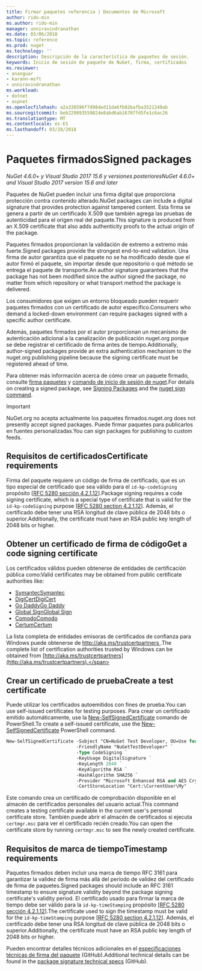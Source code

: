 ```yaml
---
title: Firmar paquetes referencia | Documentos de Microsoft
author: rido-min
ms.author: rido-min
manager: unniravindranathan
ms.date: 03/06/2018
ms.topic: reference
ms.prod: nuget
ms.technology: ''
description: Descripción de la característica de paquetes de sesión.
keywords: Inicio de sesión de paquete de NuGet, firma, certificados
ms.reviewer:
- ananguar
- karann-msft
- unniravindranathan
ms.workload:
- dotnet
- aspnet
ms.openlocfilehash: a2a338596f7d98ded11da6fb02bafba3521249ab
ms.sourcegitcommit: beb229893559824e8abd6ab16707fd5fe1c6ac26
ms.translationtype: MT
ms.contentlocale: es-ES
ms.lasthandoff: 03/28/2018
---
```

# <a name="signed-packages"></a><span data-ttu-id="aec31-104">Paquetes firmados</span><span class="sxs-lookup"><span data-stu-id="aec31-104">Signed packages</span></span>

<span data-ttu-id="aec31-105">*NuGet 4.6.0+ y Visual Studio 2017 15.6 y versiones posteriores*</span><span class="sxs-lookup"><span data-stu-id="aec31-105">*NuGet 4.6.0+ and Visual Studio 2017 version 15.6 and later*</span></span>

<span data-ttu-id="aec31-106">Paquetes de NuGet pueden incluir una firma digital que proporciona protección contra contenido alterado.</span><span class="sxs-lookup"><span data-stu-id="aec31-106">NuGet packages can include a digital signature that provides protection against tampered content.</span></span> <span data-ttu-id="aec31-107">Esta firma se genera a partir de un certificado X.509 que también agrega las pruebas de autenticidad para el origen real del paquete.</span><span class="sxs-lookup"><span data-stu-id="aec31-107">This signature is produced from an X.509 certificate that also adds authenticity proofs to the actual origin of the package.</span></span>

<span data-ttu-id="aec31-108">Paquetes firmados proporcionan la validación de extremo a extremo más fuerte.</span><span class="sxs-lookup"><span data-stu-id="aec31-108">Signed packages provide the strongest end-to-end validation.</span></span> <span data-ttu-id="aec31-109">Una firma de autor garantiza que el paquete no se ha modificado desde que el autor firmó el paquete, sin importar desde que repositorio o qué método se entrega el paquete de transporte.</span><span class="sxs-lookup"><span data-stu-id="aec31-109">An author signature guarantees that the package has not been modified since the author signed the package, no matter from which repository or what transport method the package is delivered.</span></span>

<span data-ttu-id="aec31-110">Los consumidores que exigen un entorno bloqueado pueden requerir paquetes firmados con un certificado de autor específico.</span><span class="sxs-lookup"><span data-stu-id="aec31-110">Consumers who demand a locked-down environment can require packages signed with a specific author certificate.</span></span>

<span data-ttu-id="aec31-111">Además, paquetes firmados por el autor proporcionan un mecanismo de autenticación adicional a la canalización de publicación nuget.org porque se debe registrar el certificado de firma antes de tiempo.</span><span class="sxs-lookup"><span data-stu-id="aec31-111">Additionally, author-signed packages provide an extra authentication mechanism to the nuget.org publishing pipeline because the signing certificate must be registered ahead of time.</span></span>

<span data-ttu-id="aec31-112">Para obtener más información acerca de cómo crear un paquete firmado, consulte [firma paquetes](../create-packages/Sign-a-package.md) y [comando de inicio de sesión de nuget](../tools/cli-ref-sign.md).</span><span class="sxs-lookup"><span data-stu-id="aec31-112">For details on creating a signed package, see [Signing Packages](../create-packages/Sign-a-package.md) and the [nuget sign command](../tools/cli-ref-sign.md).</span></span>

> [!Important]
> <span data-ttu-id="aec31-113">NuGet.org no acepta actualmente los paquetes firmados.</span><span class="sxs-lookup"><span data-stu-id="aec31-113">nuget.org does not presently accept signed packages.</span></span> <span data-ttu-id="aec31-114">Puede firmar paquetes para publicarlos en fuentes personalizadas.</span><span class="sxs-lookup"><span data-stu-id="aec31-114">You can sign packages for publishing to custom feeds.</span></span>

## <a name="certificate-requirements"></a><span data-ttu-id="aec31-115">Requisitos de certificados</span><span class="sxs-lookup"><span data-stu-id="aec31-115">Certificate requirements</span></span>

<span data-ttu-id="aec31-116">Firma del paquete requiere un código de firma de certificado, que es un tipo especial de certificado que sea válido para el `id-kp-codeSigning` propósito [[RFC 5280 sección 4.2.1.12](https://tools.ietf.org/html/rfc5280#section-4.2.1.12)].</span><span class="sxs-lookup"><span data-stu-id="aec31-116">Package signing requires a code signing certificate, which is a special type of certificate that is valid for the `id-kp-codeSigning` purpose [[RFC 5280 section 4.2.1.12](https://tools.ietf.org/html/rfc5280#section-4.2.1.12)].</span></span> <span data-ttu-id="aec31-117">Además, el certificado debe tener una RSA longitud de clave pública de 2048 bits o superior.</span><span class="sxs-lookup"><span data-stu-id="aec31-117">Additionally, the certificate must have an RSA public key length of 2048 bits or higher.</span></span>

## <a name="get-a-code-signing-certificate"></a><span data-ttu-id="aec31-118">Obtener un certificado de firma de código</span><span class="sxs-lookup"><span data-stu-id="aec31-118">Get a code signing certificate</span></span>

<span data-ttu-id="aec31-119">Los certificados válidos pueden obtenerse de entidades de certificación pública como:</span><span class="sxs-lookup"><span data-stu-id="aec31-119">Valid certificates may be obtained from public certificate authorities like:</span></span>

- [<span data-ttu-id="aec31-120">Symantec</span><span class="sxs-lookup"><span data-stu-id="aec31-120">Symantec</span></span>](https://trustcenter.websecurity.symantec.com/process/trust/productOptions?productType=SoftwareValidationClass3)
- [<span data-ttu-id="aec31-121">DigiCert</span><span class="sxs-lookup"><span data-stu-id="aec31-121">DigiCert</span></span>](https://www.digicert.com/code-signing/)
- [<span data-ttu-id="aec31-122">Go Daddy</span><span class="sxs-lookup"><span data-stu-id="aec31-122">Go Daddy</span></span>](https://www.godaddy.com/web-security/code-signing-certificate)
- [<span data-ttu-id="aec31-123">Global Sign</span><span class="sxs-lookup"><span data-stu-id="aec31-123">Global Sign</span></span>](https://www.globalsign.com/en/code-signing-certificate/)
- [<span data-ttu-id="aec31-124">Comodo</span><span class="sxs-lookup"><span data-stu-id="aec31-124">Comodo</span></span>](https://www.comodo.com/e-commerce/code-signing/code-signing-certificate.php)
- [<span data-ttu-id="aec31-125">Certum</span><span class="sxs-lookup"><span data-stu-id="aec31-125">Certum</span></span>](https://www.certum.eu/certum/cert,offer_en_open_source_cs.xml) 

<span data-ttu-id="aec31-126">La lista completa de entidades emisoras de certificados de confianza para Windows puede obtenerse de [ http://aka.ms/trustcertpartners ](http://aka.ms/trustcertpartners).</span><span class="sxs-lookup"><span data-stu-id="aec31-126">The complete list of certification authorities trusted by Windows can be obtained from [http://aka.ms/trustcertpartners](http://aka.ms/trustcertpartners).</span></span>

## <a name="create-a-test-certificate"></a><span data-ttu-id="aec31-127">Crear un certificado de prueba</span><span class="sxs-lookup"><span data-stu-id="aec31-127">Create a test certificate</span></span>

<span data-ttu-id="aec31-128">Puede utilizar los certificados autoemitidos con fines de prueba.</span><span class="sxs-lookup"><span data-stu-id="aec31-128">You can use self-issued certificates for testing purposes.</span></span> <span data-ttu-id="aec31-129">Para crear un certificado emitido automáticamente, use la [New-SelfSignedCertificate](https://docs.microsoft.com/en-us/powershell/module/pkiclient/new-selfsignedcertificate) comando de PowerShell.</span><span class="sxs-lookup"><span data-stu-id="aec31-129">To create a self-issued certificate, use the [New-SelfSignedCertificate](https://docs.microsoft.com/en-us/powershell/module/pkiclient/new-selfsignedcertificate) PowerShell command.</span></span>

```ps
New-SelfSignedCertificate -Subject "CN=NuGet Test Developer, OU=Use for testing purposes ONLY" `
                          -FriendlyName "NuGetTestDeveloper" `
                          -Type CodeSigning `
                          -KeyUsage DigitalSignature `
                          -KeyLength 2048 `
                          -KeyAlgorithm RSA `
                          -HashAlgorithm SHA256 `
                          -Provider "Microsoft Enhanced RSA and AES Cryptographic Provider" `
                          -CertStoreLocation "Cert:\CurrentUser\My" 
```

<span data-ttu-id="aec31-130">Este comando crea un certificado de comprobación disponible en el almacén de certificados personales del usuario actual.</span><span class="sxs-lookup"><span data-stu-id="aec31-130">This command creates a testing certificate available in the current user's personal certificate store.</span></span> <span data-ttu-id="aec31-131">También puede abrir el almacén de certificados si ejecuta `certmgr.msc` para ver el certificado recién creado.</span><span class="sxs-lookup"><span data-stu-id="aec31-131">You can open the certificate store by running `certmgr.msc` to see the newly created certificate.</span></span>

## <a name="timestamp-requirements"></a><span data-ttu-id="aec31-132">Requisitos de marca de tiempo</span><span class="sxs-lookup"><span data-stu-id="aec31-132">Timestamp requirements</span></span>

<span data-ttu-id="aec31-133">Paquetes firmados deben incluir una marca de tiempo RFC 3161 para garantizar la validez de firma más allá del período de validez del certificado de firma de paquetes.</span><span class="sxs-lookup"><span data-stu-id="aec31-133">Signed packages should include an RFC 3161 timestamp to ensure signature validity beyond the package signing certificate's validity period.</span></span> <span data-ttu-id="aec31-134">El certificado usado para firmar la marca de tiempo debe ser válido para la `id-kp-timeStamping` propósito [[RFC 5280 sección 4.2.1.12](https://tools.ietf.org/html/rfc5280#section-4.2.1.12)].</span><span class="sxs-lookup"><span data-stu-id="aec31-134">The certificate used to sign the timestamp must be valid for the `id-kp-timeStamping` purpose [[RFC 5280 section 4.2.1.12](https://tools.ietf.org/html/rfc5280#section-4.2.1.12)].</span></span> <span data-ttu-id="aec31-135">Además, el certificado debe tener una RSA longitud de clave pública de 2048 bits o superior.</span><span class="sxs-lookup"><span data-stu-id="aec31-135">Additionally, the certificate must have an RSA public key length of 2048 bits or higher.</span></span>

<span data-ttu-id="aec31-136">Pueden encontrar detalles técnicos adicionales en el [especificaciones técnicas de firma del paquete](https://github.com/NuGet/Home/wiki/Package-Signatures-Technical-Details) (GitHub).</span><span class="sxs-lookup"><span data-stu-id="aec31-136">Additional technical details can be found in the [package signature technical specs](https://github.com/NuGet/Home/wiki/Package-Signatures-Technical-Details) (GitHub).</span></span>
